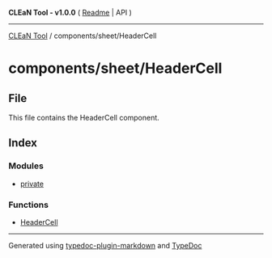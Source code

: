 **CLEaN Tool - v1.0.0** ( [Readme](../../../README.md) \| API )

***

[CLEaN Tool](../../../modules.md) / components/sheet/HeaderCell

# components/sheet/HeaderCell

## File

This file contains the HeaderCell component.

## Index

### Modules

- [private](private/README.md)

### Functions

- [HeaderCell](functions/HeaderCell.md)

***

Generated using [typedoc-plugin-markdown](https://www.npmjs.com/package/typedoc-plugin-markdown) and [TypeDoc](https://typedoc.org/)
